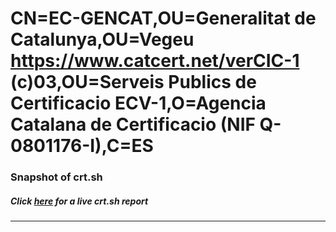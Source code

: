 # CN=EC-GENCAT,OU=Generalitat de Catalunya,OU=Vegeu https://www.catcert.net/verCIC-1  (c)03,OU=Serveis Publics de Certificacio ECV-1,O=Agencia Catalana de Certificacio (NIF Q-0801176-I),C=ES
### Snapshot of crt.sh
##### Click [here](https://crt.sh/?q=Serial_6FEF2F14F44FCCDF3E1C2116988C1536) for a live crt.sh report

---
